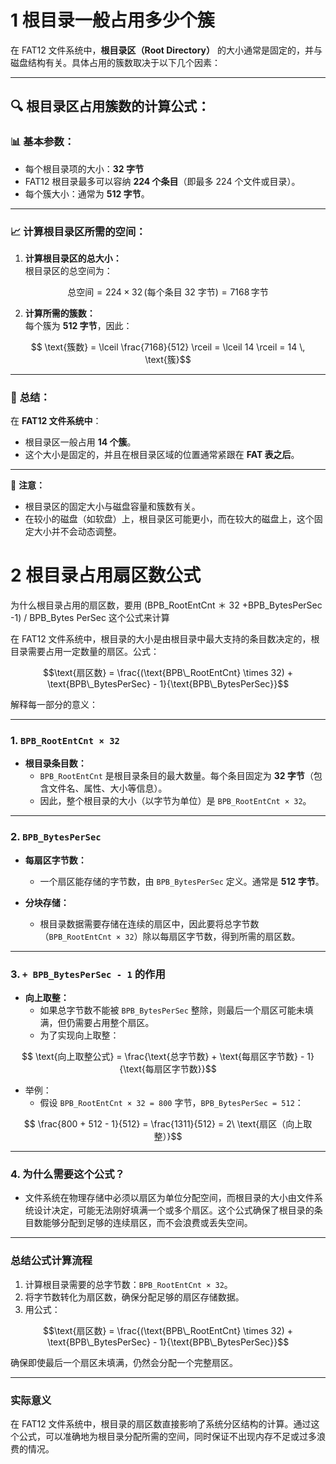 # 1 根目录一般占用多少个簇

在 FAT12 文件系统中，**根目录区（Root Directory）** 的大小通常是固定的，并与磁盘结构有关。具体占用的簇数取决于以下几个因素：

---

## 🔍 **根目录区占用簇数的计算公式：**

### 📊 **基本参数：**
- 每个根目录项的大小：**32 字节**  
- FAT12 根目录最多可以容纳 **224 个条目**（即最多 224 个文件或目录）。
- 每个簇大小：通常为 **512 字节**。

---

### 📈 **计算根目录区所需的空间：**

1. **计算根目录区的总大小：**  
   根目录区的总空间为：
```math
   \text{总空间} = 224 \times 32 \, (\text{每个条目 32 字节}) = 7168 \, \text{字节}
```

2. **计算所需的簇数：**  
   每个簇为 **512 字节**，因此：
```math
   \text{簇数} = \lceil \frac{7168}{512} \rceil = \lceil 14 \rceil = 14 \, \text{簇}
```

---

### 📝 **总结：**
在 **FAT12 文件系统中**：

- 根目录区一般占用 **14 个簇**。
- 这个大小是固定的，并且在根目录区域的位置通常紧跟在 **FAT 表之后**。

---

📍 **注意：**  
- 根目录区的固定大小与磁盘容量和簇数有关。
- 在较小的磁盘（如软盘）上，根目录区可能更小，而在较大的磁盘上，这个固定大小并不会动态调整。  


# 2 根目录占用扇区数公式

为什么根目录占用的扇区数，要用 (BPB_RootEntCnt ＊ 32 +BPB_BytesPerSec -1) / BPB_Bytes PerSec 这个公式来计算

在 FAT12 文件系统中，根目录的大小是由根目录中最大支持的条目数决定的，根目录需要占用一定数量的扇区。公式：

```math
\text{扇区数} = \frac{(\text{BPB\_RootEntCnt} \times 32) + \text{BPB\_BytesPerSec} - 1}{\text{BPB\_BytesPerSec}}
```

解释每一部分的意义：

---

### **1. `BPB_RootEntCnt × 32`**
- **根目录条目数：**
  - `BPB_RootEntCnt` 是根目录条目的最大数量。每个条目固定为 **32 字节**（包含文件名、属性、大小等信息）。
  - 因此，整个根目录的大小（以字节为单位）是 `BPB_RootEntCnt × 32`。

---

### **2. `BPB_BytesPerSec`**
- **每扇区字节数：**
  - 一个扇区能存储的字节数，由 `BPB_BytesPerSec` 定义。通常是 **512 字节**。

- **分块存储：**
  - 根目录数据需要存储在连续的扇区中，因此要将总字节数（`BPB_RootEntCnt × 32`）除以每扇区字节数，得到所需的扇区数。

---

### **3. `+ BPB_BytesPerSec - 1` 的作用**
- **向上取整：**
  - 如果总字节数不能被 `BPB_BytesPerSec` 整除，则最后一个扇区可能未填满，但仍需要占用整个扇区。
  - 为了实现向上取整：
```math
    \text{向上取整公式} = \frac{\text{总字节数} + \text{每扇区字节数} - 1}{\text{每扇区字节数}}
```

  - 举例：
    - 假设 `BPB_RootEntCnt × 32 = 800` 字节，`BPB_BytesPerSec = 512`：
```math
      \frac{800 + 512 - 1}{512} = \frac{1311}{512} = 2\ \text{扇区（向上取整）}
```

---

### **4. 为什么需要这个公式？**
- 文件系统在物理存储中必须以扇区为单位分配空间，而根目录的大小由文件系统设计决定，可能无法刚好填满一个或多个扇区。这个公式确保了根目录的条目数能够分配到足够的连续扇区，而不会浪费或丢失空间。

---

### **总结公式计算流程**
1. 计算根目录需要的总字节数：`BPB_RootEntCnt × 32`。
2. 将字节数转化为扇区数，确保分配足够的扇区存储数据。
3. 用公式：
```math
\text{扇区数} = \frac{(\text{BPB\_RootEntCnt} \times 32) + \text{BPB\_BytesPerSec} - 1}{\text{BPB\_BytesPerSec}}
```
   确保即使最后一个扇区未填满，仍然会分配一个完整扇区。

---

### **实际意义**
在 FAT12 文件系统中，根目录的扇区数直接影响了系统分区结构的计算。通过这个公式，可以准确地为根目录分配所需的空间，同时保证不出现内存不足或过多浪费的情况。
